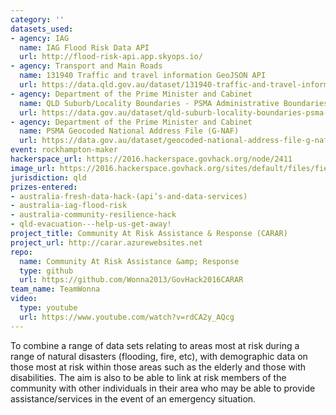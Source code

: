 ```yaml
---
category: ''
datasets_used:
- agency: IAG
  name: IAG Flood Risk Data API
  url: http://flood-risk-api.app.skyops.io/
- agency: Transport and Main Roads
  name: 131940 Traffic and travel information GeoJSON API
  url: https://data.qld.gov.au/dataset/131940-traffic-and-travel-information-geojson-api
- agency: Department of the Prime Minister and Cabinet
  name: QLD Suburb/Locality Boundaries - PSMA Administrative Boundaries
  url: https://data.gov.au/dataset/qld-suburb-locality-boundaries-psma-administrative-boundaries
- agency: Department of the Prime Minister and Cabinet
  name: PSMA Geocoded National Address File (G-NAF)
  url: https://data.gov.au/dataset/geocoded-national-address-file-g-naf
event: rockhampton-maker
hackerspace_url: https://2016.hackerspace.govhack.org/node/2411
image_url: https://2016.hackerspace.govhack.org/sites/default/files/field/image/Capture_5.PNG
jurisdiction: qld
prizes-entered:
- australia-fresh-data-hack-(api’s-and-data-services)
- australia-iag-flood-risk
- australia-community-resilience-hack
- qld-evacuation---help-us-get-away!
project_title: Community At Risk Assistance & Response (CARAR)
project_url: http://carar.azurewebsites.net
repo:
  name: Community At Risk Assistance &amp; Response
  type: github
  url: https://github.com/Wonna2013/GovHack2016CARAR
team_name: TeamWonna
video:
  type: youtube
  url: https://www.youtube.com/watch?v=rdCA2y_AQcg
---
```


To combine a range of data sets relating to areas most at risk during a range of natural disasters (flooding, fire, etc), with demographic data on those most at risk within those areas such as the elderly and those with disabilities.
The aim is also to be able to link at risk members of the community with other individuals in their area who may be able to provide assistance/services in the event of an emergency situation.